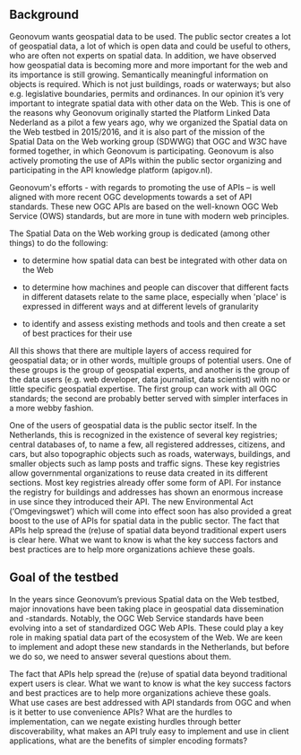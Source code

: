## Background

Geonovum wants geospatial data to be used. The public sector creates a lot of geospatial data, a lot of which is open data and could be useful to others, who are often not experts on spatial data. In addition, we have observed how geospatial data is becoming more and more important for the web and its importance is still growing. Semantically meaningful information on objects is required. Which is not just buildings, roads or waterways; but also e.g. legislative boundaries, permits and ordinances. In our opinion it’s very important to integrate spatial data with other data on the Web. This is one of the reasons why Geonovum originally started the Platform Linked Data Nederland as a pilot a few years ago, why we organized the Spatial data on the Web testbed in 2015/2016, and it is also part of the mission of the Spatial Data on the Web working group (SDWWG) that OGC and W3C have formed together, in which Geonovum is participating. Geonovum is also actively promoting the use of APIs within the public sector organizing and participating in the API knowledge platform (apigov.nl).  

 

Geonovum's efforts - with regards to promoting the use of APIs – is well aligned with more recent OGC developments towards a set of API standards. These new OGC APIs are based on the well-known OGC Web Service (OWS) standards, but are more in tune with modern web principles.  

 

The Spatial Data on the Web working group is dedicated (among other things) to do the following: 

* to determine how spatial data can best be integrated with other data on the Web

* to determine how machines and people can discover that different facts in different datasets relate to the same place, especially when 'place' is expressed in different ways and at different levels of granularity 

* to identify and assess existing methods and tools and then create a set of best practices for their use

 

All this shows that there are multiple layers of access required for geospatial data; or in other words, multiple groups of potential users. One of these groups is the group of geospatial experts, and another is the group of the data users (e.g. web developer, data journalist, data scientist) with no or little specific geospatial expertise. The first group can work with all OGC standards; the second are probably  better served with simpler interfaces in a more webby fashion.  

 

One of the users of geospatial data is the public sector itself. In the Netherlands, this is recognized in the existence of several key registries; central databases of, to name a few, all registered addresses, citizens, and cars, but also topographic objects such as roads, waterways,  buildings, and smaller objects such as lamp posts and traffic signs. These key registries allow governmental organizations to reuse data created in its different sections. Most key registries already offer some form of API. For instance the registry for buildings and addresses has shown an enormous increase in use since they introduced their API. The new Environmental Act (‘Omgevingswet’) which will come into effect soon has also provided a great boost to the use of APIs for spatial data in the public sector. The fact that APIs help spread the (re)use of spatial data beyond traditional expert users is clear here. What we want to know is what the key success factors and best practices are to help more organizations achieve these goals. 

 

## Goal of the testbed 

In the years since Geonovum’s previous Spatial data on the Web testbed, major innovations have been taking place in geospatial data dissemination and -standards. Notably, the OGC Web Service standards have been evolving into a set of standardized OGC Web APIs. These could play a key role in making spatial data part of the ecosystem of the Web. We are keen to implement and adopt these new standards in the Netherlands, but before we do so, we need to answer several questions about them. 

 

The fact that APIs help spread the (re)use of spatial data beyond traditional expert users is clear. What we want to know is what the key success factors and best practices are to help more organizations achieve these goals. What use cases are best addressed with API standards from OGC and when is it better to use convenience APIs? What are the hurdles to implementation, can we negate existing hurdles through better discoverability, what makes an API truly easy to implement and use in client applications, what are the benefits of simpler encoding formats? 

 